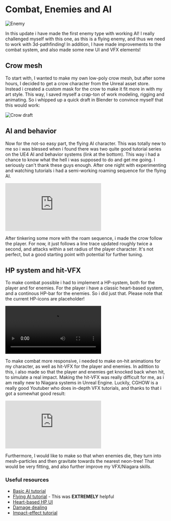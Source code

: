 # Combat, Enemies and AI

![Enemy](/img/post5.PNG)

In this update i have made the first enemy type with working AI! I really challenged myself with this one, as this is a flying enemy, and thus we need to work with 3d-pathfinding! In addition, I have made improvements to the combat system, and also made some new UI and VFX elements!

## Crow mesh

To start with, I wanted to make my own low-poly crow mesh, but after some hours, I decided to get a crow character from the Unreal asset store. Instead i created a custom mask for the crow to make it fit more in with my art style. This way, I saved myself a crap-ton of work modeling, rigging and animating. So i whipped up a quick draft in Blender to convince myself that this would work:

![Crow draft](/img/post5/draft.png)


## AI and behavior

Now for the not-so easy part, the flying AI character. This was totally new to me so i was blessed when i found there was two quite good tutorial series on the UE4 AI and behavior systems (link at the bottom). This way i had a chance to know what the hell i was supposed to do and get me going. I seriously can't thank these guys enough. After one night with experimenting and watching tutorials i had a semi-working roaming sequence for the flying AI. 

<iframe src='https://gfycat.com/ifr/DefenselessImpassionedCero' frameborder='0' scrolling='no' allowfullscreen></iframe>

After tinkering some more with the roam sequence, i made the crow follow the player. For now, it just follows a line trace updated roughly twice a second, and attacks within a set radius of the player character. It's not perfect, but a good starting point with potential for further tuning.


## HP system and hit-VFX

To make combat possible i had to implement a HP-system, both for the player and for enemies. For the player i have a classic heart-based system, and a continous HP-bar for the enemies. So i did just that. Please note that the current HP-icons are placeholder!

<video controls autoplay loop>
  <source src="/img/post5/HitEffect.mp4" type="video/mp4">
 </video>

To make combat more responsive, i needed to make on-hit animations for my character, as well as hit-VFX for the player and enemies. In adittion to this, i also made so that the player and enemies get knocked back when hit, to simulate a real impact. Making the hit-VFX was really difficult for me, as i am really new to Niagara systems in Unreal Engine. Luckily, CGHOW is a really good Youtuber who does in-depth VFX tutorials, and thanks to that i got a somewhat good result:


<iframe src='https://gfycat.com/ifr/HarmfulTerrificAlaskanhusky' frameborder='0' scrolling='no' allowfullscreen></iframe>


Furthermore, I would like to make so that when enemies die, they turn into mesh-particles and then gravitate towards the nearest neon-tree! That would be very fitting, and also further improve my VFX/Niagara skills.

### Useful resources

- [Basic AI tutorial](https://www.youtube.com/watch?v=Z0reZj9P1bM)
- [Flying AI tutorial](https://youtu.be/_6JqV3PHyHA) - This was <b>EXTREMELY</b> helpful
- [Heart-based HP UI](https://www.youtube.com/watch?v=66BU_5Vj0Ag)
- [Damage dealing](https://www.youtube.com/watch?v=BQ7X01SmQJA)
- [Impact-effect tutorial](https://www.youtube.com/watch?v=8UThnwfEwng&t=1879s)
